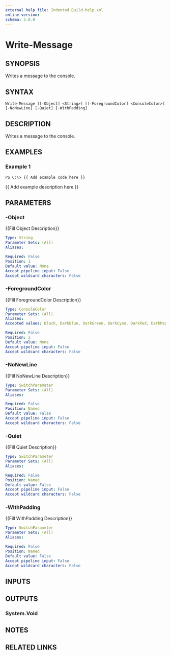 ```yaml
---
external help file: Indented.Build-help.xml
online version: 
schema: 2.0.0
---
```


# Write-Message

## SYNOPSIS
Writes a message to the console.

## SYNTAX

```
Write-Message [[-Object] <String>] [[-ForegroundColor] <ConsoleColor>] [-NoNewLine] [-Quiet] [-WithPadding]
```

## DESCRIPTION
Writes a message to the console.

## EXAMPLES

### Example 1
```
PS C:\> {{ Add example code here }}
```

{{ Add example description here }}

## PARAMETERS

### -Object
{{Fill Object Description}}

```yaml
Type: String
Parameter Sets: (All)
Aliases: 

Required: False
Position: 1
Default value: None
Accept pipeline input: False
Accept wildcard characters: False
```

### -ForegroundColor
{{Fill ForegroundColor Description}}

```yaml
Type: ConsoleColor
Parameter Sets: (All)
Aliases: 
Accepted values: Black, DarkBlue, DarkGreen, DarkCyan, DarkRed, DarkMagenta, DarkYellow, Gray, DarkGray, Blue, Green, Cyan, Red, Magenta, Yellow, White

Required: False
Position: 2
Default value: None
Accept pipeline input: False
Accept wildcard characters: False
```

### -NoNewLine
{{Fill NoNewLine Description}}

```yaml
Type: SwitchParameter
Parameter Sets: (All)
Aliases: 

Required: False
Position: Named
Default value: False
Accept pipeline input: False
Accept wildcard characters: False
```

### -Quiet
{{Fill Quiet Description}}

```yaml
Type: SwitchParameter
Parameter Sets: (All)
Aliases: 

Required: False
Position: Named
Default value: False
Accept pipeline input: False
Accept wildcard characters: False
```

### -WithPadding
{{Fill WithPadding Description}}

```yaml
Type: SwitchParameter
Parameter Sets: (All)
Aliases: 

Required: False
Position: Named
Default value: False
Accept pipeline input: False
Accept wildcard characters: False
```

## INPUTS

## OUTPUTS

### System.Void

## NOTES

## RELATED LINKS

